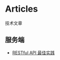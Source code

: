 # Articles
技术文章

## 服务端

- [RESTful API 最佳实践](http://www.ruanyifeng.com/blog/2018/10/restful-api-best-practices.html)